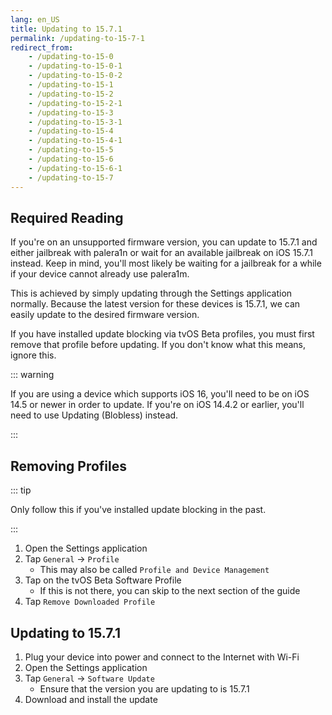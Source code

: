 ```yaml
---
lang: en_US
title: Updating to 15.7.1
permalink: /updating-to-15-7-1
redirect_from:
    - /updating-to-15-0
    - /updating-to-15-0-1
    - /updating-to-15-0-2
    - /updating-to-15-1
    - /updating-to-15-2
    - /updating-to-15-2-1
    - /updating-to-15-3
    - /updating-to-15-3-1
    - /updating-to-15-4
    - /updating-to-15-4-1
    - /updating-to-15-5
    - /updating-to-15-6
    - /updating-to-15-6-1
    - /updating-to-15-7
---
```


## Required Reading

If you're on an unsupported firmware version, you can update to 15.7.1 and either jailbreak with palera1n or wait for an available jailbreak on iOS 15.7.1 instead. Keep in mind, you'll most likely be waiting for a jailbreak for a while if your device cannot already use palera1m.

This is achieved by simply updating through the Settings application normally. Because the latest version for these devices is 15.7.1, we can easily update to the desired firmware version.

If you have installed update blocking via tvOS Beta profiles, you must first remove that profile before updating. If you don't know what this means, ignore this.

::: warning

If you are using a device which supports iOS 16, you'll need to be on iOS 14.5 or newer in order to update. If you're on iOS 14.4.2 or earlier, you'll need to use <router-link to="/updating-blobless">Updating (Blobless)</router-link> instead.

:::

## Removing Profiles

::: tip

Only follow this if you've installed update blocking in the past.

:::

1. Open the Settings application
1. Tap `General` -> `Profile`
    - This may also be called `Profile and Device Management`
1. Tap on the tvOS Beta Software Profile
    - If this is not there, you can skip to the next section of the guide
1. Tap `Remove Downloaded Profile`

## Updating to 15.7.1

1. Plug your device into power and connect to the Internet with Wi-Fi
1. Open the Settings application
1. Tap `General` -> `Software Update`
    - Ensure that the version you are updating to is 15.7.1
1. Download and install the update
